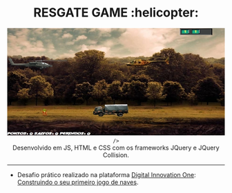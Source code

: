 <h1 align="center">RESGATE GAME  :helicopter:</h5>

<p align="center">
    <img 
         src="https://github.com/vinninascimento/resgate-js/blob/main/img/capa.jpg" 
                
    />
  </a>
  <br />
  Desenvolvido em JS, HTML e CSS com os frameworks JQuery e JQuery Collision.
</p>

<hr />

- Desafio prático realizado na plataforma [Digital Innovation One](https://web.digitalinnovation.one/home "Digital Innovation One"): [Construindo o seu primeiro jogo de naves](https://web.digitalinnovation.one/lab/construindo-o-seu-primeiro-jogo-de-naves/learning/9b0a44f2-ba17-49fc-ab1e-8658bd5861c7").
